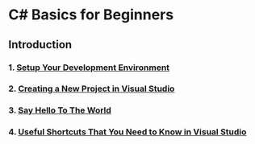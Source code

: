 # C# Basics for Beginners
## Introduction
### 1. [Setup Your Development Environment](https://github.com/WilcyWilson/CSharp-101/blob/main/Setup%20Your%20Developer%20Environment/README.md)
### 2. [Creating a New Project in Visual Studio](https://github.com/WilcyWilson/CSharp-101/blob/main/Creating%20a%20New%20Project%20in%20Visual%20Studio/README.md)
### 3. [Say Hello To The World](https://github.com/WilcyWilson/CSharp-101/blob/main/Say%20Hello%20to%20the%20World/README.md)
### 4. [Useful Shortcuts That You Need to Know in Visual Studio](https://github.com/WilcyWilson/CSharp-101/blob/main/Useful%20Shortcuts%20That%20You%20Need%20to%20Know%20in%20Visual%20Studio/README.md)
